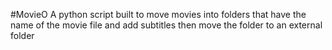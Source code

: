 #MovieO
A python script built to move movies into folders that have the name of the movie file and add subtitles then move the folder to an external folder
